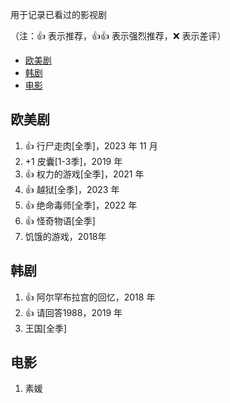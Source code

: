 
用于记录已看过的影视剧

（注：:+1: 表示推荐，:+1::+1: 表示强烈推荐，:x: 表示差评）

- [欧美剧](#欧美剧)
- [韩剧](#韩剧)
- [电影](#电影)

## 欧美剧
1. :+1: 行尸走肉[全季]，2023 年 11 月
2. +1 皮囊[1-3季]，2019 年
3. :+1: 权力的游戏[全季]，2021 年
4. :+1: 越狱[全季]，2023 年
5. :+1: 绝命毒师[全季]，2022 年
6. :+1: 怪奇物语[全季]
6. 饥饿的游戏，2018年


## 韩剧
1. :+1: 阿尔罕布拉宫的回忆，2018 年
2. :+1: 请回答1988，2019 年
3. 王国[全季]


## 电影
1. 素媛
